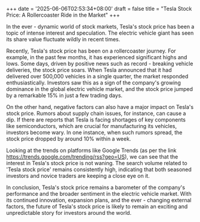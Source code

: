 +++
date = '2025-06-06T02:53:34+08:00'
draft = false
title = "Tesla Stock Price: A Rollercoaster Ride in the Market"
+++

In the ever - dynamic world of stock markets, Tesla's stock price has been a topic of intense interest and speculation. The electric vehicle giant has seen its share value fluctuate wildly in recent times.

Recently, Tesla's stock price has been on a rollercoaster journey. For example, in the past few months, it has experienced significant highs and lows. Some days, driven by positive news such as record - breaking vehicle deliveries, the stock price soars. When Tesla announced that it had delivered over 500,000 vehicles in a single quarter, the market responded enthusiastically. Investors saw this as a sign of the company's growing dominance in the global electric vehicle market, and the stock price jumped by a remarkable 15% in just a few trading days.

On the other hand, negative factors can also have a major impact on Tesla's stock price. Rumors about supply chain issues, for instance, can cause a dip. If there are reports that Tesla is facing shortages of key components like semiconductors, which are crucial for manufacturing its vehicles, investors become wary. In one instance, when such rumors spread, the stock price dropped by around 10% within a week.

Looking at the trends on platforms like Google Trends (as per the link https://trends.google.com/trending/rss?geo=US), we can see that the interest in Tesla's stock price is not waning. The search volume related to 'Tesla stock price' remains consistently high, indicating that both seasoned investors and novice traders are keeping a close eye on it.

In conclusion, Tesla's stock price remains a barometer of the company's performance and the broader sentiment in the electric vehicle market. With its continued innovation, expansion plans, and the ever - changing external factors, the future of Tesla's stock price is likely to remain an exciting and unpredictable story for investors around the world.